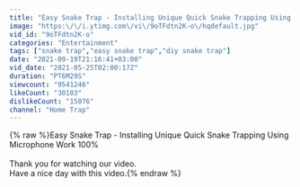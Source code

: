 ```yaml
---
title: "Easy Snake Trap - Installing Unique Quick Snake Trapping Using Microphone Work 100%"
image: "https:\/\/i.ytimg.com\/vi\/9oTFdtn2K-o\/hqdefault.jpg"
vid_id: "9oTFdtn2K-o"
categories: "Entertainment"
tags: ["snake trap","easy snake trap","diy snake trap"]
date: "2021-09-19T21:16:41+03:00"
vid_date: "2021-05-25T02:00:17Z"
duration: "PT6M29S"
viewcount: "9541246"
likeCount: "30103"
dislikeCount: "15076"
channel: "Home Trap"
---
```

{% raw %}Easy Snake Trap - Installing Unique Quick Snake Trapping Using Microphone Work 100%<br /><br />Thank you for watching our video.<br />Have a nice day with this video.{% endraw %}
